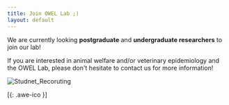 ```yaml
---
title: Join OWEL Lab ;)
layout: default
---
```


We are currently looking **postgraduate** and **undergraduate researchers** to join our lab! 

If you are interested in animal welfare and/or veterinary epidemiology and the OWEL Lab, please don't hesitate to contact us for more information!


![Studnet_Recoruting](112_student_recruiting.png)<br/>


[[<i class="fa fa-envelope-o"></i>](mailto:kendy.t.teng@gmail.com){: .awe-ico }]
